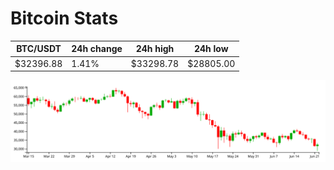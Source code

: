 # Bitcoin Stats

BTC/USDT|24h change|24h high|24h low|
|---|---|---|---|
|$32396.88|1.41%|$33298.78|$28805.00|

<img src="./chart.svg">
